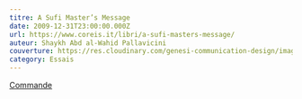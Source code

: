 ```yaml
---
titre: A Sufi Master’s Message
date: 2009-12-31T23:00:00.000Z
url: https://www.coreis.it/libri/a-sufi-masters-message/
auteur: Shaykh Abd al-Wahid Pallavicini
couverture: https://res.cloudinary.com/genesi-communication-design/image/upload/v1604584954/ihei/couvertures/soufisme-et-spiritualites-2_d8vkug.jpg
category: Essais
---
```

[Commande](mailto:commande@ihei-asso.org)